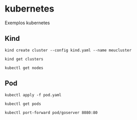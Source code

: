 # kubernetes
Exemplos kubernetes

## Kind

```shell
kind create cluster --config kind.yaml --name meucluster
```

```shell
kind get clusters
```

```shell
kubectl get nodes
```

## Pod

```shell
kubectl apply -f pod.yaml
```

```shell
kubectl get pods
```

```shell
kubectl port-forward pod/goserver 8080:80
```
